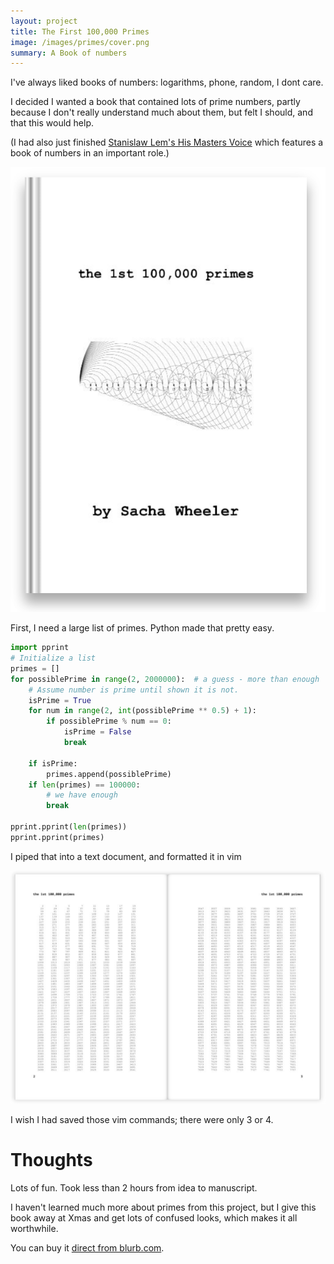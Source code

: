```yaml
---
layout: project
title: The First 100,000 Primes
image: /images/primes/cover.png
summary: A Book of numbers
---
```


I've always liked books of numbers: logarithms, phone, random, I dont care.

I decided I wanted a book that contained lots of prime numbers, partly because I don't really understand much about them, but felt I should, and that this would help.

(I had also just finished [Stanislaw Lem's His Masters Voice](https://www.amazon.co.uk/His-Masters-Voice-Stanislaw-Lem/dp/8363471569/ref=la_B000AQ3P7Y_1_8?s=books&ie=UTF8&qid=1549454254&sr=1-8)
which features a book of numbers in an important role.)

![](/images/primes/cover.png)

First, I need a large list of primes. Python made that pretty easy.
```python
import pprint
# Initialize a list
primes = []
for possiblePrime in range(2, 2000000):  # a guess - more than enough
    # Assume number is prime until shown it is not.
    isPrime = True
    for num in range(2, int(possiblePrime ** 0.5) + 1):
        if possiblePrime % num == 0:
            isPrime = False
            break

    if isPrime:
        primes.append(possiblePrime)
    if len(primes) == 100000:
        # we have enough
        break

pprint.pprint(len(primes))
pprint.pprint(primes)
```

I piped that into a text document, and formatted it in vim

![](/images/primes/pages.png)

I wish I had saved those vim commands; there were only 3 or 4.

# Thoughts
Lots of fun. Took less than 2 hours from idea to manuscript.

I haven't learned much more about primes from this project, but I give this book away at Xmas and get lots of confused looks, which makes it all worthwhile.

You can buy it [direct from blurb.com](http://www.blurb.com/b/6092470-the-1st-100-000-primes).
